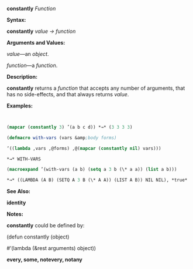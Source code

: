 **constantly** *Function* 



**Syntax:** 



**constantly** *value → function* 



**Arguments and Values:** 



*value*—an *object*. 



*function*—a *function*. 



**Description:** 



**constantly** returns a *function* that accepts any number of arguments, that has no side-effects, and that always returns *value*. 



**Examples:**
```lisp
 

(mapcar (constantly 3) ’(a b c d)) *→* (3 3 3 3) 

(defmacro with-vars (vars &amp;body forms) 

‘((lambda ,vars ,@forms) ,@(mapcar (constantly nil) vars))) 

*→* WITH-VARS 

(macroexpand ’(with-vars (a b) (setq a 3 b (\* a a)) (list a b))) 

*→* ((LAMBDA (A B) (SETQ A 3 B (\* A A)) (LIST A B)) NIL NIL), *true* 


```
**See Also:** 



**identity** 



**Notes:** 



**constantly** could be defined by: 



(defun constantly (object) 



#’(lambda (&amp;rest arguments) object)) 















**every, some, notevery, notany** 



